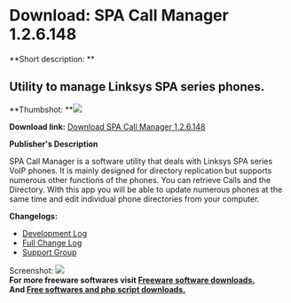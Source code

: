 # Download: SPA Call Manager 1.2.6.148

**Short description: **

## Utility to manage Linksys SPA series phones.

  
**Thumbshot: **![](http://www.freewarefiles.com/screenshot/spacallmngr12_md.jpg)   
  
**Download link:** [Download SPA Call Manager 1.2.6.148](http://freesoftwares.boysofts.com/SPA-Call-Manager_program_38326.html)  
  

**Publisher's Description**  
  

SPA Call Manager is a software utility that deals with Linksys SPA series VoIP
phones. It is mainly designed for directory replication but supports numerous
other functions of the phones. You can retrieve Calls and the Directory. With
this app you will be able to update numerous phones at the same time and edit
individual phone directories from your computer.

**Changelogs:**

  * [Development Log](http://www.ssh-lroot.net/index.php?/Introduction/SPA-Call-Manager-Introduction.html)
  * [Full Change Log](http://www.ssh-lroot.net/index.php?/Development-Status/SPA-Call-Manager-Changelog.html)
  * [Support Group](http://groups.google.com/group/spa-call-manager)

  
  
Screenshot: ![](http://www.freewarefiles.com/screenshot/spacallmngr12.jpg)  
**For more freeware softwares visit [Freeware software downloads.](http://freesoftwares.boysofts.com/)**   
**And [Free softwares and php script downloads.](http://www.boysofts.com/)**

